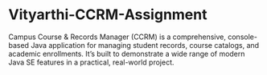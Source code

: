 # Vityarthi-CCRM-Assignment
Campus Course &amp; Records Manager (CCRM) is a comprehensive, console-based Java application for managing student records, course catalogs, and academic enrollments. It’s built to demonstrate a wide range of modern Java SE features in a practical, real-world project.
